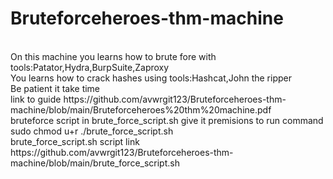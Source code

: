 # Bruteforceheroes-thm-machine
<br>
On this machine you learns how to brute fore with tools:Patator,Hydra,BurpSuite,Zaproxy
<br>
You learns how to crack hashes using tools:Hashcat,John the ripper
<br>
Be patient it take time
<br>
link to guide https://github.com/avwrgit123/Bruteforceheroes-thm-machine/blob/main/Bruteforceheroes%20thm%20machine.pdf
<br>
bruteforce script in brute_force_script.sh give it premisions to run command sudo chmod u+r ./brute_force_script.sh
<br>
brute_force_script.sh script link https://github.com/avwrgit123/Bruteforceheroes-thm-machine/blob/main/brute_force_script.sh
